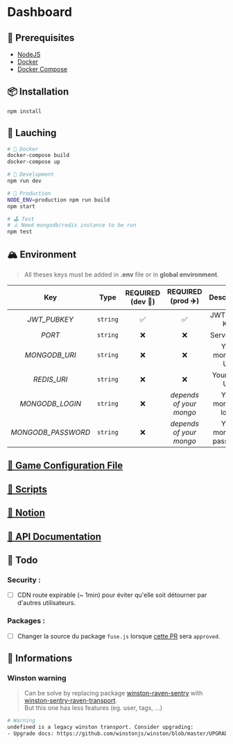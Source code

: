 # Dashboard

## 👀 Prerequisites
- [NodeJS](https://nodejs.org/en/)
- [Docker](https://docs.docker.com/install/)
- [Docker Compose](https://docs.docker.com/compose/install/)

## 📦 Installation
```bash
npm install
```

## 🚀 Lauching
```bash
# 🚢 Docker
docker-compose build
docker-compose up
```
```bash
# 🔧 Development
npm run dev
```
```bash
# 🎉 Production
NODE_ENV=production npm run build
npm start
```
```bash
# 🕹 Test
# ⚠️ Need mongodb/redis instance to be run
npm test
```

## 🏔 Environment
> All theses keys must be added in **.env** file or in **global environment**.

|Key|Type|REQUIRED<br />(dev 🤖)|REQUIRED<br />(prod ✈️)|Description|
|:-:|:-:|:-:|:-:|:-:|
|*JWT_PUBKEY*|`string`|✅|✅|JWT Public Key|
|*PORT*|`string`|❌|❌|Server port|
|*MONGODB_URI*|`string`|❌|❌|Your mongodb URI|
|*REDIS_URI*|`string`|❌|❌|Your redis URI|
|*MONGODB_LOGIN*|`string`|❌|*depends of your mongo*|Your mongodb login|
|*MONGODB_PASSWORD*|`string`|❌|*depends of your mongo*|Your mongodb password|

## [💾 Game Configuration File](./docs/GAME-CONFIGURATION.md)

## [🧩 Scripts](./docs/SCRIPTS.md)

## [🌟 Notion](https://www.notion.so/Sp-cifications-af5b62e38013454294ebdd730b29dd19)

## [📖 API Documentation](https://documenter.getpostman.com/view/2321907/SVSGPAws?version=latest)

## 📝 Todo

### Security :
- [ ] CDN route expirable (~ 1min) pour éviter qu'elle soit détourner par d'autres utilisateurs.

### Packages :
- [ ] Changer la source du package `fuse.js` lorsque [cette PR](https://github.com/krisk/Fuse/pull/321) sera `approved`.

## 📢 Informations

### Winston warning
> Can be solve by replacing package [winston-raven-sentry](https://github.com/niftylettuce/winston-raven-sentry) with [winston-sentry-raven-transport](https://github.com/aandrewww/winston-sentry-raven-transport).<br/>
> But this one has less features (eg. user, tags, ...)

```bash
# Warning
undefined is a legacy winston transport. Consider upgrading:
- Upgrade docs: https://github.com/winstonjs/winston/blob/master/UPGRADE-3.0.md
```

